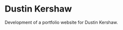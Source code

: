 <!--
  id: 2104
  slug: dustin-kershaw
  type: fortpolio
  categories: 
  tags: HTML, JavaScript, Wordpress, video, UX, concept
  clients: Dustin Kershaw
  collaboration: 
  prizes: 
  thumbnail: dustin1.jpg
  image: dustin1.jpg
  images: dustin1.jpg, dustin2.jpg, dustin3.jpg, dustin4.jpg
  inCv: false
  inPortfolio: true
  dateFrom: 2011-08-01
  dateTo: 2011-10-01
-->

# Dustin Kershaw

<p>Development of a portfolio website for Dustin Kershaw.</p>